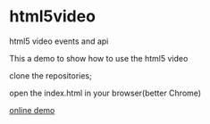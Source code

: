 # html5video
html5 video events and api

This a demo to show how to use the html5 video 

clone the repositories;

open the index.html in your browser(better Chrome)

[online demo](https://lyuke.github.io/html5video/)
